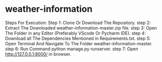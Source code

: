 # weather-information
Steps For Execution:
Step 1: Clone Or Download The Repository.
step 2: Extract The Downloaded weather-information-master.zip file.
step 3: Open The Folder in any Editor (Preferably VScode Or Pycharm IDE).
step 4: Download all The Dependencies Mentioned in Requirements.txt.
step 5: Open Terminal And Navigate To The Folder weather-information-master.
step 6: Run Command python manage.py runserver.
step 7: Open http://127.0.0.1:8000/ in browser. 

